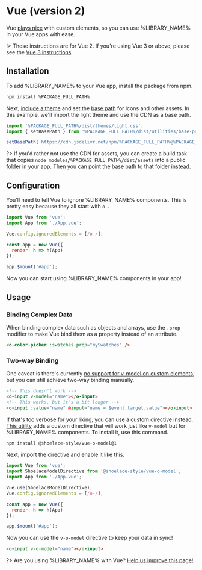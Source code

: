 # Vue (version 2)

Vue [plays nice](https://custom-elements-everywhere.com/#vue) with custom elements, so you can use %LIBRARY_NAME% in your Vue apps with ease.

!> These instructions are for Vue 2. If you're using Vue 3 or above, please see the [Vue 3 instructions](/frameworks/vue).

## Installation

To add %LIBRARY_NAME% to your Vue app, install the package from npm.

```bash
npm install %PACKAGE_FULL_PATH%
```

Next, [include a theme](/getting-started/themes) and set the [base path](/getting-started/installation#setting-the-base-path) for icons and other assets. In this example, we'll import the light theme and use the CDN as a base path.

```jsx
import '%PACKAGE_FULL_PATH%/dist/themes/light.css';
import { setBasePath } from '%PACKAGE_FULL_PATH%/dist/utilities/base-path';

setBasePath('https://cdn.jsdelivr.net/npm/%PACKAGE_FULL_PATH%@%PACKAGE_VERSION%/dist/');
```

?> If you'd rather not use the CDN for assets, you can create a build task that copies `node_modules/%PACKAGE_FULL_PATH%/dist/assets` into a public folder in your app. Then you can point the base path to that folder instead.

## Configuration

You'll need to tell Vue to ignore %LIBRARY_NAME% components. This is pretty easy because they all start with `o-`.

```js
import Vue from 'vue';
import App from './App.vue';

Vue.config.ignoredElements = [/o-/];

const app = new Vue({
  render: h => h(App)
});

app.$mount('#app');
```

Now you can start using %LIBRARY_NAME% components in your app!

## Usage

### Binding Complex Data

When binding complex data such as objects and arrays, use the `.prop` modifier to make Vue bind them as a property instead of an attribute.

```html
<o-color-picker :swatches.prop="mySwatches" />
```

### Two-way Binding

One caveat is there's currently [no support for v-model on custom elements](https://github.com/vuejs/vue/issues/7830), but you can still achieve two-way binding manually.

```html
<!-- This doesn't work -->
<o-input v-model="name"></o-input>
<!-- This works, but it's a bit longer -->
<o-input :value="name" @input="name = $event.target.value"></o-input>
```

If that's too verbose for your liking, you can use a custom directive instead. [This utility](https://www.npmjs.com/package/@shoelace-style/vue-o-model) adds a custom directive that will work just like `v-model` but for %LIBRARY_NAME% components. To install it, use this command.

```bash
npm install @shoelace-style/vue-o-model@1
```

Next, import the directive and enable it like this.

```js
import Vue from 'vue';
import ShoelaceModelDirective from '@shoelace-style/vue-o-model';
import App from './App.vue';

Vue.use(ShoelaceModelDirective);
Vue.config.ignoredElements = [/o-/];

const app = new Vue({
  render: h => h(App)
});

app.$mount('#app');
```

Now you can use the `v-o-model` directive to keep your data in sync!

```html
<o-input v-o-model="name"></o-input>
```

?> Are you using %LIBRARY_NAME% with Vue? [Help us improve this page!](%REPO_URL%/blob/next/docs/frameworks/vue-2.md)
